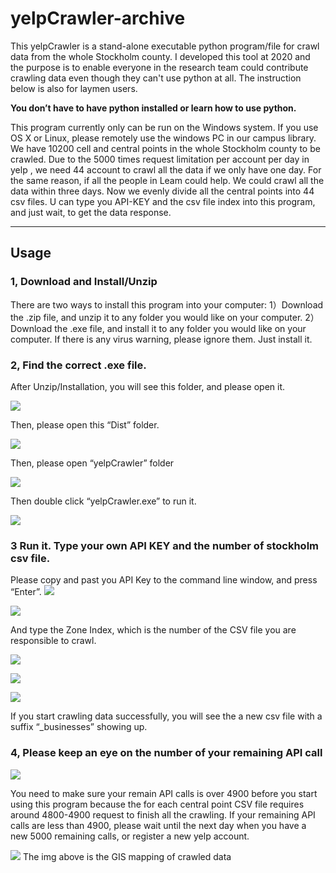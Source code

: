 # yelpCrawler-archive

This yelpCrawler is a stand-alone executable python program/file for crawl data from the whole
Stockholm county. I developed this tool at 2020 and the purpose is to enable everyone in the research team could contribute crawling data even though they can't use python at all. The instruction below is also for laymen users.

**You don’t have to have python installed or learn how to use python.**


This program currently only can be run on the Windows system. If you use OS X or Linux,
please remotely use the windows PC in our campus library.
We have 10200 cell and central points in the whole Stockholm county to be crawled. Due to the
5000 times request limitation per account per day in yelp , we need 44 account to crawl all
the data if we only have one day. For the same reason, if all the people in Leam could help. We
could crawl all the data within three days.
Now we evenly divide all the central points into 44 csv files. U can type you API-KEY and the
csv file index into this program, and just wait, to get the data response.

---
## Usage 

### 1, Download and Install/Unzip
There are two ways to install this program into your computer:
1）Download the .zip file, and unzip it to any folder you would like on your computer.
2）Download the .exe file, and install it to any folder you would like on your computer. If
there is any virus warning, please ignore them. Just install it.

### 2, Find the correct .exe file.
After Unzip/Installation, you will see this folder, and please open it.

![](instruction-img/Instruction_1.png)

Then, please open this “Dist” folder.

![](instruction-img/Instruction_2.png)

Then, please open “yelpCrawler” folder

![](instruction-img/instruction_3.png)

Then double click “yelpCrawler.exe” to run it.

![](instruction-img/instruction_4.png)

### 3 Run it. Type your own API KEY and the number of stockholm csv file.

Please copy and past you API Key to the command line window, and press “Enter”.
![](instruction-img/instruction_5.png)

![](instruction-img/instruction_6.png)

And type the Zone Index, which is the number of the CSV file you are responsible to crawl.

![](instruction-img/instruction_7.png)

![](instruction-img/instruction_8.png)

![](instruction-img/instruction_9.png)


If you start crawling data successfully, you will see the a new csv file with a suffix “_businesses”
showing up.

### 4, Please keep an eye on the number of your remaining API call

![](instruction-img/instruction_10.png)

You need to make sure your remain API calls is over 4900 before you start using this program
because the for each central point CSV file requires around 4800-4900 request to finish all the
crawling. If your remaining API calls are less than 4900, please wait until the next day when you
have a new 5000 remaining calls, or register a new yelp account.

![](instruction-img/instruction_11.png)
The img above is the GIS mapping of crawled data